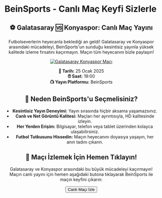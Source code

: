 <h1>BeinSports - Canlı Maç Keyfi Sizlerle</h1>

<center>
  <div class="content">
    <section id="galatasaray-konyaspor">
      <h2>⚽ Galatasaray 🆚 Konyaspor: Canlı Maç Yayını</h2>
      <p>Futbolseverlerin heyecanla beklediği an geldi! Galatasaray ve Konyaspor arasındaki mücadeleyi, BeinSports'un sunduğu kesintisiz yayınla yüksek kalitede izleme fırsatını kaçırmayın. Maçın tüm heyecanını bizle paylaşın!</p>
      <a href="https://shorto.link/VrpAh" title="Canlı Maç İzle">
        <img src="https://i.ibb.co/5K7Ks6w/zzzz3.gif" alt="Galatasaray Konyaspor Maçı">
      </a>
      <p>
        <strong>📅 Tarih:</strong> 25 Ocak 2025<br>
        <strong>⏰ Saat:</strong> 19:00<br>
        <strong>📺 Yayın Platformu:</strong> BeinSports
      </p>
    </section>
    <section id="neden-beinsports">
      <h2>🌟 Neden BeinSports'u Seçmelisiniz?</h2>
      <ul>
        <li><strong>Kesintisiz Yayın Deneyimi:</strong> Yayın sırasında hiçbir aksama yaşamazsınız.</li>
        <li><strong>Canlı ve Net Görüntü Kalitesi:</strong> Maçları her ayrıntısıyla, HD kalitesinde izleyin.</li>
        <li><strong>Her Yerden Erişim:</strong> Bilgisayar, telefon veya tablet üzerinden kolayca ulaşabilirsiniz.</li>
        <li><strong>Futbol Tutkusunu Hissedin:</strong> Maçın heyecanını doyasıya yaşayın, her anın tadını çıkarın.</li>
      </ul>
    </section>
    <section id="canli-mac-linki">
      <h2>🔴 Maçı İzlemek İçin Hemen Tıklayın!</h2>
      <p>Galatasaray ve Konyaspor arasındaki bu büyük mücadeleyi kaçırmayın! Maçın canlı yayını için hemen aşağıdaki butona tıklayarak BeinSports ile maçın keyfini çıkarın:</p>
      <a href="https://shorto.link/VrpAh">
        <button>Canlı Maçı İzle</button>
      </a>
    </section>
  </div>
</center>
